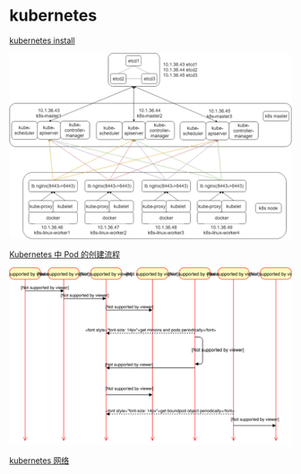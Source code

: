 # kubernetes

[kubernetes install](./kubernetes_install.md)

![](./images/architecture.png)


[Kubernetes 中 Pod 的创建流程](./Kubetnetes_pod.md)

![](./images/kubernetes_schedule.svg)

[kubernetes 网络](./kubernets_network.md)
